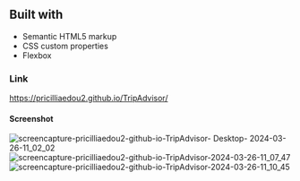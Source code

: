 ## Built with
- Semantic HTML5 markup
- CSS custom properties
- Flexbox

### Link
 
https://pricilliaedou2.github.io/TripAdvisor/

#### Screenshot

![screencapture-pricilliaedou2-github-io-TripAdvisor- Desktop- 2024-03-26-11_02_02](https://github.com/pricilliaEDOU2/TripAdvisor/assets/78967569/02608911-9caf-4a80-91af-d56a1e49b76b)
![screencapture-pricilliaedou2-github-io-TripAdvisor-2024-03-26-11_07_47](https://github.com/pricilliaEDOU2/TripAdvisor/assets/78967569/4ba853cd-0858-4dbf-af06-d32cf19dd530)
![screencapture-pricilliaedou2-github-io-TripAdvisor-2024-03-26-11_10_45](https://github.com/pricilliaEDOU2/TripAdvisor/assets/78967569/964e72a1-b372-4331-b19e-6d8813160204)



